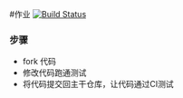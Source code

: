 #作业 
[![Build Status](https://www.travis-ci.org/lalawow/homework1.svg?branch=master)](https://www.travis-ci.org/lalawow/homework1)

### 步骤

* fork 代码
* 修改代码跑通测试
* 将代码提交回主干仓库，让代码通过CI测试